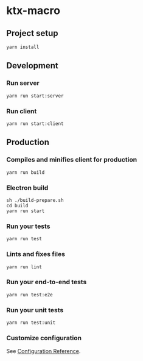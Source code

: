 # ktx-macro

## Project setup

```
yarn install
```

## Development

### Run server

```
yarn run start:server
```

### Run client

```
yarn run start:client
```

## Production

### Compiles and minifies client for production

```
yarn run build
```

### Electron build

```
sh ./build-prepare.sh
cd build
yarn run start
```

### Run your tests

```
yarn run test
```

### Lints and fixes files

```
yarn run lint
```

### Run your end-to-end tests

```
yarn run test:e2e
```

### Run your unit tests

```
yarn run test:unit
```

### Customize configuration

See [Configuration Reference](https://cli.vuejs.org/config/).
